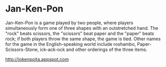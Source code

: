 Jan-Ken-Pon
=========

Jan-Ken-Pon is a game played by two people, where players simultaneously form one of three shapes with an outstretched hand. The "rock" beats scissors, the "scissors" beat paper and the "paper" beats rock; if both players throw the same shape, the game is tied. Other names for the game in the English-speaking world include roshambo, Paper-Scissors-Stone, ick-ack-ock and other orderings of the three items.


http://jokenpoita.appspot.com
